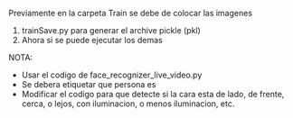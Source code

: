 Previamente en la carpeta Train se debe de colocar las imagenes
1. trainSave.py para generar el archive pickle (pkl)
2. Ahora si se puede ejecutar los demas


NOTA:
- Usar el codigo de face_recognizer_live_video.py
- Se debera etiquetar que persona es
- Modificar el codigo para que detecte si la cara esta de lado, de frente, cerca, o lejos, con iluminacion, o menos iluminacion, etc.
